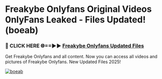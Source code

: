 # Freakybe Onlyfans Original Videos 0nlyFans Leaked - Files Updated! (boeab)

<h3>🔴 CLICK HERE 🌐==►► <a href="https://tinyurl.com/ehrbuxhb" rel="nofollow">Freakybe Onlyfans Updated Files</a></h3>

Get Freakybe Onlyfans and all content. Now you can access all videos and pictures of Freakybe Onlyfans. New Updated Files 2025!

[![boeab](https://i.imgur.com/lVYEuWS.gif)](https://tinyurl.com/ehrbuxhb)

